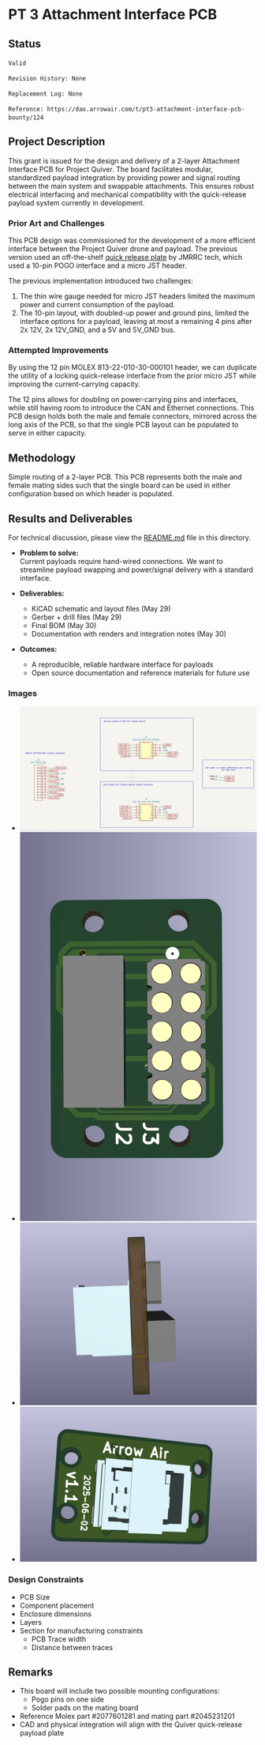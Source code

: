 
# PT 3 Attachment Interface PCB

## Status

`Valid`

`Revision History: None`

`Replacement Log: None`

`Reference: https://dao.arrowair.com/t/pt3-attachment-interface-pcb-bounty/124`

## Project Description

This grant is issued for the design and delivery of a 2-layer Attachment Interface PCB for Project Quiver. The board facilitates modular, standardized payload integration by providing power and signal routing between the main system and swappable attachments. This ensures robust electrical interfacing and mechanical compatibility with the quick-release payload system currently in development.

### Prior Art and Challenges

This PCB design was commissioned for the development of a more efficient interface between the Project Quiver drone and payload. The previous version used an off-the-shelf [quick release plate](https://www.alibaba.com/product-detail/Quick-Release-Clip-Plate-Clamp-Quick_1600982145247.html?) by JMRRC tech, which used a 10-pin POGO interface and a micro JST header.

The previous implementation introduced two challenges:

1) The thin wire gauge needed for micro JST headers limited the maximum power and current consumption of the payload.
2) The 10-pin layout, with doubled-up power and ground pins, limited the interface options for a payload, leaving at most a remaining 4 pins after 2x 12V, 2x 12V_GND, and a 5V and 5V_GND bus.

### Attempted Improvements

By using the 12 pin MOLEX 813-22-010-30-000101 header, we can duplicate the utility of a locking quick-release interface from the prior micro JST while improving the current-carrying capacity.

The 12 pins allows for doubling on power-carrying pins and interfaces, while still having room to introduce the CAN and Ethernet connections. This PCB design holds both the male and female connectors, mirrored across the long axis of the PCB, so that the single PCB layout can be populated to serve in either capacity.

## Methodology

Simple routing of a 2-layer PCB. This PCB represents both the male and female mating sides such that the single board can be used in either configuration based on which header is populated.

## Results and Deliverables

For technical discussion, please view the [README.md](README.md) file in this directory.

- **Problem to solve:**  
  Current payloads require hand-wired connections. We want to streamline payload swapping and power/signal delivery with a standard interface.

- **Deliverables:**  
  - KiCAD schematic and layout files (May 29)  
  - Gerber + drill files (May 29)  
  - Final BOM (May 30)  
  - Documentation with renders and integration notes (May 30)  

- **Outcomes:**  
  - A reproducible, reliable hardware interface for payloads
  - Open source documentation and reference materials for future use

### Images

- ![Schematic](images/schematic.png)
- ![Top Render](images/top_render.png)
- ![Side Render](images/side_render.png)
- ![Bottom Render](images/bottom_render.png)

### Design Constraints

- PCB Size
- Component placement
- Enclosure dimensions
- Layers
- Section for manufacturing constraints
  - PCB Trace width
  - Distance between traces

## Remarks

- This board will include two possible mounting configurations:
  - Pogo pins on one side
  - Solder pads on the mating board
- Reference Molex part #2077601281 and mating part #2045231201
- CAD and physical integration will align with the Quiver quick-release payload plate
